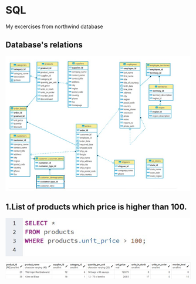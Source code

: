# SQL

My excercises from northwind database

## Database's relations

![relations](relations.jpg)

## 1.List of products which price is higher than 100.

![ex.1 code](ex1.code.jpg)

![ex.1 table](ex1.table.jpg)
